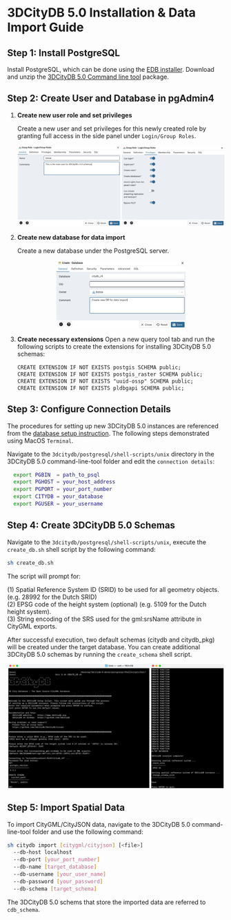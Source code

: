 # 3DCityDB 5.0 Installation & Data Import Guide

## Step 1: Install PostgreSQL
  Install PostgreSQL, which can be done using the [EDB installer](https://www.enterprisedb.com/downloads/postgres-postgresql-downloads). Download and unzip the [3DCityDB 5.0 Command line tool](https://github.com/3dcitydb/citydb-tool) package.

## Step 2: Create User and Database in pgAdmin4
  1. **Create new user role and set privileges**

      Create a new user and set privileges for this newly created role by granting full access in the side panel under `Login/Group Roles`.

      <p align="center">
        <img src="../docs/images/create%20user%20name.png" alt="create new role" width="500"/>
      </p>

  2. **Create new database for data import**

      Create a new database under the PostgreSQL server.
      <p align="center">
        <img src="../docs/images/create new db.png" alt="create db" width="300"/>
      </p>

  3. **Create necessary extensions**
      Open a new query tool tab and run the following scripts to create the extensions for installing 3DCityDB 5.0 schemas:

      ```pgSQL
      CREATE EXTENSION IF NOT EXISTS postgis SCHEMA public; 
      CREATE EXTENSION IF NOT EXISTS postgis_raster SCHEMA public;
      CREATE EXTENSION IF NOT EXISTS "uuid-ossp" SCHEMA public; 
      CREATE EXTENSION IF NOT EXISTS pldbgapi SCHEMA public;
      ```

## Step 3: Configure Connection Details
  The procedures for setting up new 3DCityDB 5.0 instances are referenced from the [database setup instruction](https://github.com/3dcitydb/3dcitydb?tab=readme-ov-file#database-setup). The following steps demonstrated using MacOS `Terminal`.

  Navigate to the `3dcitydb/postgresql/shell-scripts/unix` directory in the 3DCityDB 5.0 command-line-tool folder and edit the `connection details`:

  ```bash
    export PGBIN  = path_to_psql
    export PGHOST = your_host_address
    export PGPORT = your_port_number
    export CITYDB = your_database
    export PGUSER = your_username
  ```

## Step 4: Create 3DCityDB 5.0 Schemas
  Navigate to the `3dcitydb/postgresql/shell-scripts/unix`, execute the `create_db.sh` shell script by the following command:
  ```bash
  sh create_db.sh
  ```

  The script will prompt for:
  
  (1) Spatial Reference System ID (SRID) to be used for all geometry objects. (e.g. 28992 for the Dutch SRID) <br>
  (2) EPSG code of the height system (optional) (e.g. 5109 for the Dutch height system).<br>
  (3) String encoding of the SRS used for the gml:srsName attribute in CityGML exports.

  After successful execution, two default schemas (citydb and citydb_pkg) will be created under the target database. You can create additional 3DCityDB 5.0 schemas by running the `create_schema` shell script.
  <p align="center"> 
    <img src="../docs/images/create db schema.png" alt="create 3dcitydb" width="500"/> 
  </p>

## Step 5: Import Spatial Data
  To import CityGML/CityJSON data, navigate to the 3DCityDB 5.0 command-line-tool folder and use the following command:
  ```bash
  sh citydb import [citygml/cityjson] [<file>] 
    --db-host localhost 
    --db-port [your_port_number] 
    --db-name [target_database] 
    --db-username [your_user_name] 
    --db-password [your_password] 
    --db-schema [target_schema]
  ```

  The 3DCityDB 5.0 schems that store the imported data are referred to `cdb_schema`.
